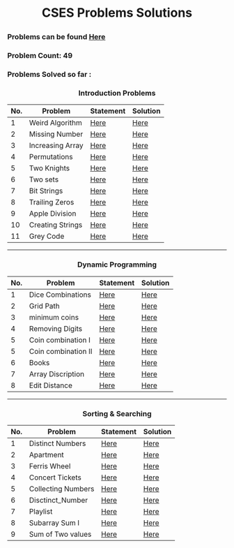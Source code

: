 # <p align = 'center'>CSES Problems Solutions</p>

### Problems can be found  [Here](https://cses.fi/problemset/)
### Problem Count: 49
### Problems Solved so far :

### <p align = 'center'>Introduction Problems</p>
| No.| Problem | Statement | Solution|
| --- | --- | --- | --- |
|1| Weird Algorithm|[Here]()|[Here]()|
|2| Missing Number|[Here]()|[Here]()|
|3|Increasing Array|[Here]()|[Here]()|
|4|Permutations|[Here]()|[Here]()|
|5|Two Knights|[Here]()|[Here]()|
|6|Two sets|[Here]()|[Here]()|
|7|Bit Strings|[Here]()|[Here]()|
|8|Trailing Zeros|[Here]()|[Here]()|
|9|Apple Division|[Here]()|[Here]()|
|10| Creating Strings|[Here]()|[Here]()|
|11| Grey Code|[Here]()|[Here]()|
---
### <p align = 'center'>Dynamic Programming</p>
| No.| Problem | Statement | Solution |
| --- | --- | --- | --- |
|1| Dice Combinations|[Here]()|[Here]()|
|2| Grid Path |[Here]()|[Here]()|
|3| minimum coins|[Here]()|[Here]()|
|4| Removing Digits|[Here]()|[Here]()|
|5| Coin combination I |[Here]()|[Here]()|
|5| Coin combination II |[Here]()|[Here]()|
|6| Books|[Here]()|[Here]()|
|7| Array Discription|[Here]()|[Here]()|
|8| Edit Distance |[Here]()|[Here]()|
---
### <p align = 'center'>Sorting & Searching</p>
| No.| Problem | Statement | Solution |
| --- | --- | --- | --- |
|1| Distinct Numbers|[Here]()|[Here]()|
|2| Apartment|[Here]()|[Here]()|
|3|Ferris Wheel|[Here]()|[Here]()|
|4|Concert Tickets|[Here]()|[Here]()|
|5|Collecting Numbers|[Here]()|[Here]()|
|6|Disctinct_Number|[Here]()|[Here]()|
|7|Playlist |[Here]()|[Here]()|
|8|Subarray Sum I|[Here]()|[Here]()|
|9| Sum of Two values |[Here]()|[Here]()|